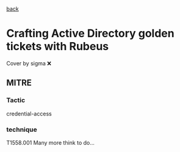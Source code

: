 [back](../index.md)
# Crafting Active Directory golden tickets with Rubeus
Cover by sigma :x: 
## MITRE
### Tactic
credential-access
### technique
T1558.001
Many more think to do...